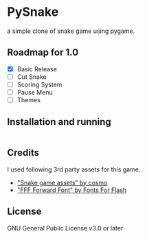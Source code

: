 # PySnake

a simple clone of snake game using pygame.

## Roadmap for 1.0

- [x] Basic Release
- [ ] Cut Snake
- [ ] Scoring System
- [ ] Pause Menu
- [ ] Themes

## Installation and running

```bash
```

## Credits

I used following 3rd party assets for this game.

- ["Snake game assets" by cosmo](https://cosme.itch.io/snake)
- ["FFF Forward Font" by Fonts For Flash](https://www.1001fonts.com/fff-forward-font.html)

## License

GNU General Public License v3.0 or later
